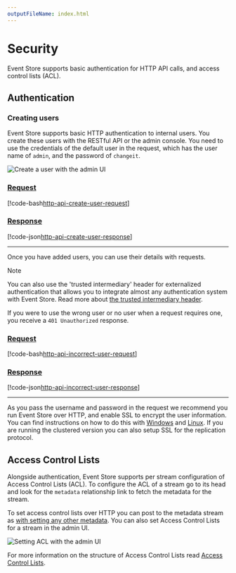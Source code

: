 ```yaml
---
outputFileName: index.html
---
```


# Security

Event Store supports basic authentication for HTTP API calls, and access control lists (ACL).

## Authentication

### Creating users

Event Store supports basic HTTP authentication to internal users. You create these users with the RESTful API or the admin console. You need to use the credentials of the default user in the request, which has the user name of `admin`, and the password of `changeit`.

![Create a user with the admin UI](~/images/http-api-create-user.png)

### [Request](#tab/tabid-1)

[!code-bash[http-api-create-user-request](~/code-examples/http-api/new-user.sh?start=1&end=1)]

### [Response](#tab/tabid-2)

[!code-json[http-api-create-user-response](~/code-examples/http-api/new-user.sh?range=3-)]

* * *

Once you have added users, you can use their details with requests.

> [!NOTE]
> You can also use the 'trusted intermediary' header for externalized authentication that allows you to integrate almost any authentication system with Event Store. Read more about [the trusted intermediary header](optional-http-headers/trusted-intermediary.md).

If you were to use the wrong user or no user when a request requires one, you receive a `401 Unauthorized` response.

### [Request](#tab/tabid-3)

[!code-bash[http-api-incorrect-user-request](~/code-examples/http-api/incorrect-user.sh?start=1&end=1)]

### [Response](#tab/tabid-4)

[!code-json[http-api-incorrect-user-response](~/code-examples/http-api/incorrect-user.sh?range=3-)]

* * *

As you pass the username and password in the request we recommend you run Event Store over HTTP, and enable SSL to encrypt the user information. You can find instructions on how to do this with [Windows](~/server/setting_up_ssl.md) and [Linux](~/server/setting_up_ssl_linux.md). If you are running the clustered version you can also setup SSL for the replication protocol.

<!-- TODO: Does this need further explanation? Any more details anywhere? -->

## Access Control Lists

Alongside authentication, Event Store supports per stream configuration of Access Control Lists (ACL). To configure the ACL of a stream go to its head and look for the `metadata` relationship link to fetch the metadata for the stream.

To set access control lists over HTTP you can post to the metadata stream as [with setting any other metadata](~/http-api/stream-metadata.md). You can also set Access Control Lists for a stream in the admin UI.

![Setting ACL with the admin UI](~/images/http-api-create-user.png)

For more information on the structure of Access Control Lists read [Access Control Lists](~/server/users-and-access-control-lists.md).

<!-- TODO: Merge ACL here? -->
